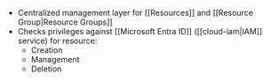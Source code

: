 - Centralized management layer for [[Resources]] and [[Resource Group|Resource Groups]]
- Checks privileges against [[Microsoft Entra ID]] ([[cloud-iam|IAM]] service) for resource:
	- Creation
	- Management
	- Deletion